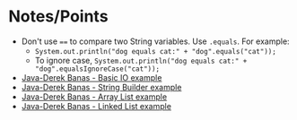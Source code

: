 # Notes/Points
- Don't use `==` to compare two String variables. Use `.equals`. For example:
  - `System.out.println("dog equals cat:" + "dog".equals("cat"));`
  - To ignore case, `System.out.println("dog equals cat:" + "dog".equalsIgnoreCase("cat"));`
- [Java-Derek Banas - Basic IO example](https://github.com/Parikshit-Hooda/java-practice/blob/main/jdb-basicio.java)
- [Java-Derek Banas - String Builder example](https://github.com/Parikshit-Hooda/java-practice/blob/main/jdb-StringBuilder.java)
- [Java-Derek Banas - Array List example](https://github.com/Parikshit-Hooda/java-practice/blob/main/jdb-ArrayList-example.java)
- [Java-Derek Banas - Linked List example](https://github.com/Parikshit-Hooda/java-practice/blob/main/jdb-LinkedList-example.java)
